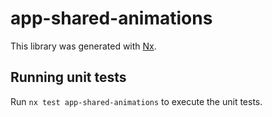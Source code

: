 # app-shared-animations

This library was generated with [Nx](https://nx.dev).

## Running unit tests

Run `nx test app-shared-animations` to execute the unit tests.
